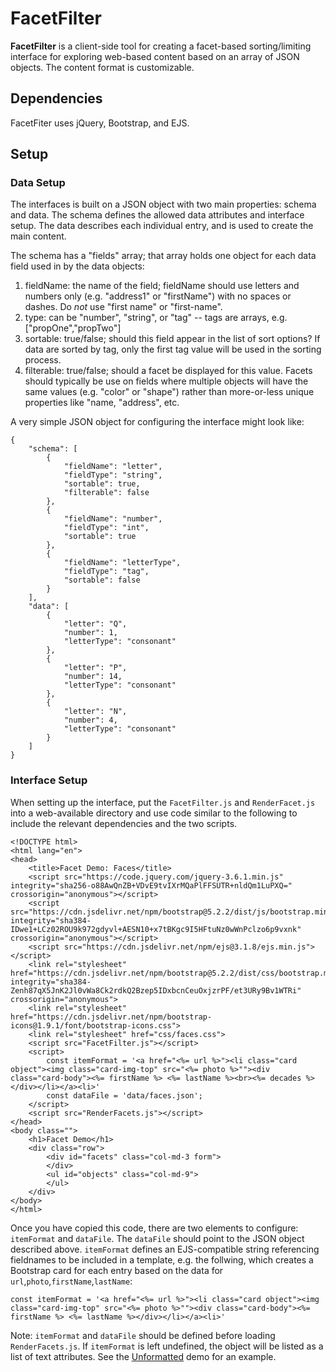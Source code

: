 # FacetFilter

**FacetFilter** is a client-side tool for creating a facet-based sorting/limiting interface for exploring web-based content based on an array of JSON objects. The content format is customizable.

## Dependencies

FacetFiter uses jQuery, Bootstrap, and EJS.

## Setup

### Data Setup

The interfaces is built on a JSON object with two main properties: schema and data. The schema defines the allowed data attributes and interface setup. The data describes each individual entry, and is used to create the main content.

The schema has a "fields" array; that array holds one object for each data field used in by the data objects:

1. fieldName: the name of the field; fieldName should use letters and numbers only (e.g. "address1" or "firstName") with no spaces or dashes. Do _not_ use "first name" or "first-name".
2. type: can be "number", "string", or "tag" -- tags are arrays, e.g. ["propOne","propTwo"]
3. sortable: true/false; should this field appear in the list of sort options? If data are sorted by tag, only the first tag value will be used in the sorting process.
4. filterable: true/false; should a facet be displayed for this value. Facets should typically be use on fields where multiple objects will have the same values (e.g. "color" or "shape") rather than more-or-less unique properties like "name, "address", etc.

A very simple JSON object for configuring the interface might look like:

```
{
    "schema": [
        {
            "fieldName": "letter",
            "fieldType": "string",
            "sortable": true,
            "filterable": false
        },
        {
            "fieldName": "number",
            "fieldType": "int",
            "sortable": true
        },
        {
            "fieldName": "letterType",
            "fieldType": "tag",
            "sortable": false
        }
    ],
    "data": [
        {
            "letter": "Q",
            "number": 1,
            "letterType": "consonant"
        },
        {
            "letter": "P",
            "number": 14,
            "letterType": "consonant"
        },
        {
            "letter": "N",
            "number": 4,
            "letterType": "consonant"
        }
    ]
}
```

### Interface Setup

When setting up the interface, put the `FacetFilter.js` and `RenderFacet.js` into a web-available directory and use code similar to the following to include the relevant dependencies and the two scripts.

```
<!DOCTYPE html>
<html lang="en">
<head>
    <title>Facet Demo: Faces</title>
    <script src="https://code.jquery.com/jquery-3.6.1.min.js" integrity="sha256-o88AwQnZB+VDvE9tvIXrMQaPlFFSUTR+nldQm1LuPXQ=" crossorigin="anonymous"></script>
    <script src="https://cdn.jsdelivr.net/npm/bootstrap@5.2.2/dist/js/bootstrap.min.js" integrity="sha384-IDwe1+LCz02ROU9k972gdyvl+AESN10+x7tBKgc9I5HFtuNz0wWnPclzo6p9vxnk" crossorigin="anonymous"></script>
    <script src="https://cdn.jsdelivr.net/npm/ejs@3.1.8/ejs.min.js"></script>
    <link rel="stylesheet" href="https://cdn.jsdelivr.net/npm/bootstrap@5.2.2/dist/css/bootstrap.min.css" integrity="sha384-Zenh87qX5JnK2Jl0vWa8Ck2rdkQ2Bzep5IDxbcnCeuOxjzrPF/et3URy9Bv1WTRi" crossorigin="anonymous">
    <link rel="stylesheet" href="https://cdn.jsdelivr.net/npm/bootstrap-icons@1.9.1/font/bootstrap-icons.css">
    <link rel="stylesheet" href="css/faces.css">
    <script src="FacetFilter.js"></script>
    <script>
        const itemFormat = '<a href="<%= url %>"><li class="card object"><img class="card-img-top" src="<%= photo %>""><div class="card-body"><%= firstName %> <%= lastName %><br><%= decades %></div></li></a><li>'
        const dataFile = 'data/faces.json';
    </script>
    <script src="RenderFacets.js"></script>
</head>
<body class="">
    <h1>Facet Demo</h1>
    <div class="row">
        <div id="facets" class="col-md-3 form">
        </div>
        <ul id="objects" class="col-md-9">
        </ul>
    </div>
</body>
</html>
```

Once you have copied this code, there are two elements to configure: `itemFormat` and `dataFile`. The `dataFile` should point to the JSON object described above. `itemFormat` defines an EJS-compatible string referencing fieldnames to be included in a template, e.g. the follwing, which creates a Bootstrap card for each entry based on the data for `url`,`photo`,`firstName`,`lastName`:

```
const itemFormat = '<a href="<%= url %>"><li class="card object"><img class="card-img-top" src="<%= photo %>""><div class="card-body"><%= firstName %> <%= lastName %></div></li></a><li>'
```

Note: `itemFormat` and `dataFile` should be defined before loading `RenderFacets.js`. If `itemFormat` is left undefined, the object will be listed as a list of text attributes. See the [Unformatted](https://kenirwin.github.io/FacetFilter/unformatted.html) demo for an example.
